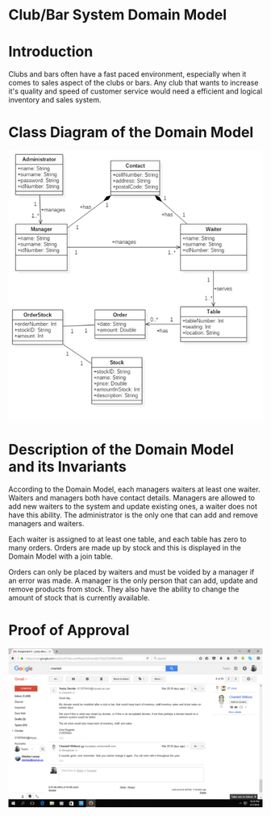 # Club/Bar System Domain Model

# Introduction

Clubs and bars often have a fast paced environment, especially when it comes to sales aspect of the clubs
or bars. Any club that wants to increase it's quality and speed of customer service would need a efficient and
logical inventory and sales system.  

# Class Diagram of the Domain Model

![alt tag](https://github.com/mydavids/barsystem/blob/master/barsystemUML.png)

# Description of the Domain Model and its Invariants

According to the Domain Model, each managers waiters at least one waiter. Waiters and managers both have
contact details. Managers are allowed to add new waiters to the system and update existing ones, a waiter
does not have this ability. The administrator is the only one that can add and remove managers and 
waiters. 

Each waiter is assigned to at least one table, and each table has zero to many orders.
Orders are made up by stock and this is displayed in the Domain Model with a join table.

Orders can only be placed by waiters and must be voided by a manager if an error was made. 
A manager is the only person that can add, update and remove products from stock. They also have the ability
to change the amount of stock that is currently available. 

# Proof of Approval

![alt tag](https://github.com/mydavids/barsystem/blob/master/proof.png)
